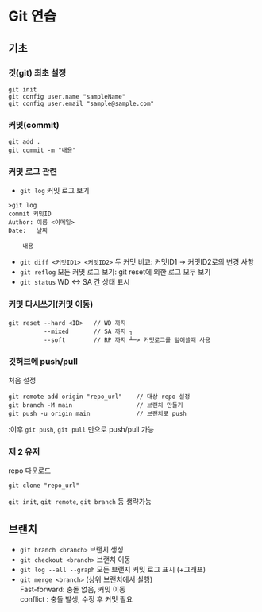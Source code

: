 # Git 연습

## 기초

### 깃(git) 최초 설정
```
git init
git config user.name "sampleName"
git config user.email "sample@sample.com"
```

### 커밋(commit)
```
git add .
git commit -m "내용"
```

### 커밋 로그 관련

- `git log` 커밋 로그 보기
```
>git log
commit 커밋ID
Author: 이름 <이메일>
Date:   날짜

    내용
```
- `git diff <커밋ID1> <커밋ID2>` 두 커밋 비교: 커밋ID1 -> 커밋ID2로의 변경 사항
- `git reflog` 모든 커밋 로그 보기: git reset에 의한 로그 모두 보기
- `git status` WD <-> SA 간 상태 표시

### 커밋 다시쓰기(커밋 이동)
```
git reset --hard <ID>   // WD 까지
          --mixed       // SA 까지 ┐
          --soft        // RP 까지 ┴─> 커밋로그를 덮어쓸때 사용
```

### 깃허브에 push/pull
처음 설정
```
git remote add origin "repo_url"    // 대상 repo 설정
git branch -M main                  // 브랜치 만들기
git push -u origin main             // 브랜치로 push
```
:이후 `git push`, `git pull` 만으로 push/pull 가능


### 제 2 유저
repo 다운로드
```
git clone "repo_url"
```
`git init`, `git remote`, `git branch` 등 생략가능

## 브랜치
- `git branch <branch>` 브랜치 생성
- `git checkout <branch>` 브랜치 이동
- `git log --all --graph` 모든 브랜지 커밋 로그 표시 (+그래프)
- `git merge <branch>` (상위 브랜치에서 실행)  
Fast-forward: 충돌 없음, 커밋 이동  
conflict    : 충돌 발생, 수정 후 커밋 필요
